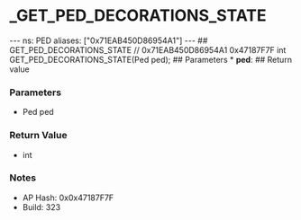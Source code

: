 # _GET_PED_DECORATIONS_STATE

--- ns: PED aliases: ["0x71EAB450D86954A1"] --- ## GET_PED_DECORATIONS_STATE  // 0x71EAB450D86954A1 0x47187F7F int GET_PED_DECORATIONS_STATE(Ped ped);   ## Parameters * **ped**:  ## Return value

### Parameters
* Ped ped

### Return Value
* int

### Notes
* AP Hash: 0x0x47187F7F
* Build: 323


